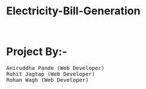 # Electricity-Bill-Generation
<br>
<h1>Project By:-</h1>
<pre>
Aniruddha Pande (Web Developer)
Rohit Jagtap (Web Developer)
Rohan Wagh (Web Developer)
</pre>